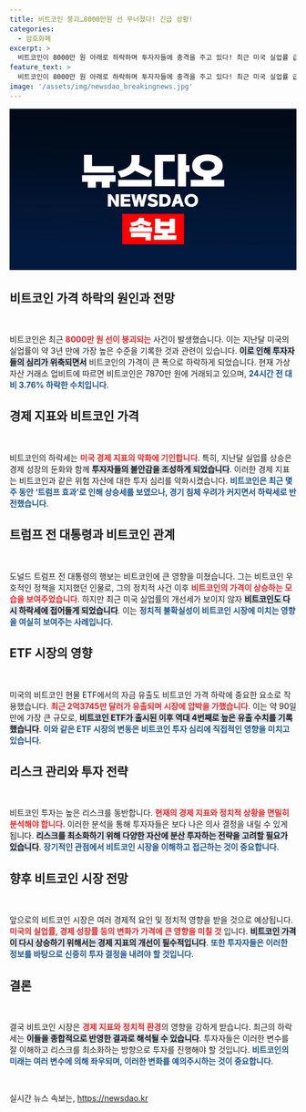 ```yaml
---
title: 비트코인 붕괴…8000만원 선 무너졌다! 긴급 상황!
categories:
  - 암호화폐
excerpt: >
  비트코인이 8000만 원 아래로 하락하며 투자자들에 충격을 주고 있다! 최근 미국 실업률 급등과 ETF 유출이 그 배경. 경기 침체 우려가 비트코인 시장을 흔들고 있는 지금, 앞으로의 전망은? 클릭하여 더 알아보세요!
feature_text: >
  비트코인이 8000만 원 아래로 하락하며 투자자들에 충격을 주고 있다! 최근 미국 실업률 급등과 ETF 유출이 그 배경. 경기 침체 우려가 비트코인 시장을 흔들고 있는 지금, 앞으로의 전망은? 클릭하여 더 알아보세요!
image: '/assets/img/newsdao_breakingnews.jpg'
---
```


<p><img src="/assets/img/newsdao_breakingnews.jpg" alt="pcversion 속보" /></p>

<h2 data-ke-size="size26">비트코인 가격 하락의 원인과 전망</h2>

<p data-ke-size="size16">&nbsp;</p>

<p>비트코인은 최근 <b><span style="color: #ee2323;">8000만 원 선이 붕괴되는</span></b> 사건이 발생했습니다. 이는 지난달 미국의 실업률이 약 3년 만에 가장 높은 수준을 기록한 것과 관련이 있습니다. <b><span style="background-color: #21538527;">이로 인해 투자자들의 심리가 위축되면서</span></b> 비트코인의 가격이 큰 폭으로 하락하게 되었습니다. 현재 가상자산 거래소 업비트에 따르면 비트코인은 7870만 원에 거래되고 있으며, <b><span style="color: #1a5490;">24시간 전 대비 3.76% 하락한 수치입니다</span></b>. </p>

<h2 data-ke-size="size26">경제 지표와 비트코인 가격</h2>

<p data-ke-size="size16">&nbsp;</p>

<p>비트코인의 하락세는 <b><span style="color: #ee2323;">미국 경제 지표의 악화에 기인합니다</span></b>. 특히, 지난달 실업률 상승은 경제 성장의 둔화와 함께 <b><span style="background-color: #21538527;">투자자들의 불안감을 조성하게 되었습니다</span></b>. 이러한 경제 지표는 비트코인과 같은 위험 자산에 대한 투자 심리를 악화시켰습니다. <b><span style="color: #1a5490;">비트코인은 최근 몇 주 동안 ‘트럼프 효과’로 인해 상승세를 보였으나, 경기 침체 우려가 커지면서 하락세로 반전했습니다</span></b>.</p>

<h2 data-ke-size="size26">트럼프 전 대통령과 비트코인 관계</h2>

<p data-ke-size="size16">&nbsp;</p>

<p>도널드 트럼프 전 대통령의 행보는 비트코인에 큰 영향을 미쳤습니다. 그는 비트코인 우호적인 정책을 지지했던 인물로, 그의 정치적 사건 이후 <b><span style="color: #ee2323;">비트코인의 가격이 상승하는 모습을 보여주었습니다</span></b>. 하지만 최근 미국 실업률의 개선세가 보이지 않자 <b><span style="background-color: #21538527;">비트코인도 다시 하락세에 접어들게 되었습니다</span></b>. 이는 <b><span style="color: #1a5490;">정치적 불확실성이 비트코인 시장에 미치는 영향을 여실히 보여주는 사례입니다</span></b>.</p>

<h2 data-ke-size="size26">ETF 시장의 영향</h2>

<p data-ke-size="size16">&nbsp;</p>

<p>미국의 비트코인 현물 ETF에서의 자금 유출도 비트코인 가격 하락에 중요한 요소로 작용했습니다. <b><span style="color: #ee2323;">최근 2억3745만 달러가 유출되며 시장에 압박을 가했습니다</span></b>. 이는 약 90일 만에 가장 큰 규모로, <b><span style="background-color: #21538527;">비트코인 ETF가 출시된 이후 역대 4번째로 높은 유출 수치를 기록했습니다</span></b>. <b><span style="color: #1a5490;">이와 같은 ETF 시장의 변동은 비트코인 투자 심리에 직접적인 영향을 미치고 있습니다</span></b>.</p>

<h2 data-ke-size="size26">리스크 관리와 투자 전략</h2>

<p data-ke-size="size16">&nbsp;</p>

<p>비트코인 투자는 높은 리스크를 동반합니다. <b><span style="color: #ee2323;">현재의 경제 지표와 정치적 상황을 면밀히 분석해야 합니다</span></b>. 이러한 분석을 통해 투자자들은 보다 나은 의사 결정을 내릴 수 있게 됩니다. <b><span style="background-color: #21538527;">리스크를 최소화하기 위해 다양한 자산에 분산 투자하는 전략을 고려할 필요가 있습니다</span></b>. <b><span style="color: #1a5490;">장기적인 관점에서 비트코인 시장을 이해하고 접근하는 것이 중요합니다</span></b>.</p>

<h2 data-ke-size="size26">향후 비트코인 시장 전망</h2>

<p data-ke-size="size16">&nbsp;</p>

<p>앞으로의 비트코인 시장은 여러 경제적 요인 및 정치적 영향을 받을 것으로 예상됩니다. <b><span style="color: #ee2323;">미국의 실업률, 경제 성장률 등의 변화가 가격에 큰 영향을 미칠 것</span></b> 입니다. <b><span style="background-color: #21538527;">비트코인 가격이 다시 상승하기 위해서는 경제 지표의 개선이 필수적입니다</span></b>. <b><span style="color: #1a5490;">또한 투자자들은 이러한 정보를 바탕으로 신중히 투자 결정을 내려야 할 것입니다</span></b>.</p>

<h2 data-ke-size="size26">결론</h2>

<p data-ke-size="size16">&nbsp;</p>

<p>결국 비트코인 시장은 <b><span style="color: #ee2323;">경제 지표와 정치적 환경</span></b>의 영향을 강하게 받습니다. 최근의 하락세는 <b><span style="background-color: #21538527;">이들을 종합적으로 반영한 결과로 해석될 수 있습니다</span></b>. 투자자들은 이러한 변수를 잘 이해하고 리스크를 최소화하는 방향으로 투자를 진행해야 할 것입니다. <b><span style="color: #1a5490;">비트코인의 미래는 여러 변수에 의해 좌우되며, 이러한 변화를 예의주시하는 것이 중요합니다</span></b>.</p>

<p data-ke-size="size16">&nbsp;</p>
실시간 뉴스 속보는, <a href="https://newsdao.kr" rel="dofollow">https://newsdao.kr</a>


